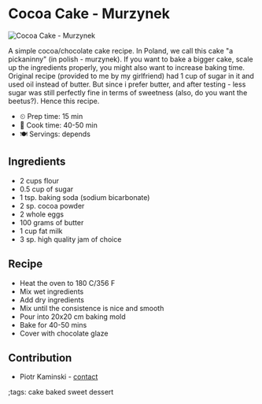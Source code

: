 # Cocoa Cake - Murzynek

![Cocoa Cake - Murzynek](pix/murzynek.webp)

A simple cocoa/chocolate cake recipe. In Poland, we call this cake "a pickaninny" (in polish - murzynek). If you want to bake a bigger cake, scale up the ingredients properly, you might also want to increase baking time. Original recipe (provided to me by my girlfriend) had 1 cup of sugar in it and used oil instead of butter. But since i
prefer butter, and after testing - less sugar was still perfectly fine in terms of sweetness (also, do you want the beetus?). Hence this recipe.

- ⏲ Prep time: 15 min
- 🍳 Cook time: 40-50 min
- 🍽 Servings: depends

## Ingredients
- 2 cups flour
- 0.5 cup of sugar
- 1 tsp. baking soda (sodium bicarbonate)
- 2 sp. cocoa powder
- 2 whole eggs
- 100 grams of butter
- 1 cup fat milk
- 3 sp. high quality jam of choice

## Recipe
- Heat the oven to 180 C/356 F
- Mix wet ingredients
- Add dry ingredients
- Mix until the consistence is nice and smooth
- Pour into 20x20 cm baking mold
- Bake for 40-50 mins
- Cover with chocolate glaze

## Contribution

- Piotr Kaminski - [contact](mailto:piotr@pkbladesmith.com)

;tags: cake baked sweet dessert
